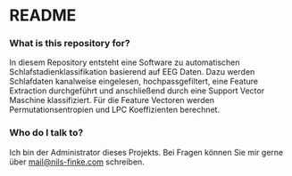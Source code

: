 # README #

### What is this repository for? ###

In diesem Repository entsteht eine Software zu automatischen Schlafstadienklassifikation basierend auf EEG Daten. Dazu werden Schlafdaten kanalweise eingelesen, hochpassgefiltert, eine Feature Extraction durchgeführt und anschließend durch eine Support Vector Maschine klassifiziert. Für die Feature Vectoren werden Permutationsentropien und LPC Koeffizienten berechnet.

### Who do I talk to? ###

Ich bin der Administrator dieses Projekts. Bei Fragen können Sie mir gerne über mail@nils-finke.com schreiben.